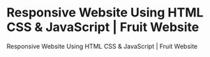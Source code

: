 # Responsive Website Using HTML CSS & JavaScript | Fruit Website
 Responsive Website Using HTML CSS & JavaScript | Fruit Website
